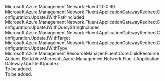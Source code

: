 <Type Name="IUpdate" FullName="Microsoft.Azure.Management.Network.Fluent.ApplicationGatewayRedirectConfiguration.Update.IUpdate">
  <TypeSignature Language="C#" Value="public interface IUpdate : Microsoft.Azure.Management.Network.Fluent.ApplicationGatewayRedirectConfiguration.Update.IWithPathIncluded, Microsoft.Azure.Management.Network.Fluent.ApplicationGatewayRedirectConfiguration.Update.IWithQueryStringIncluded, Microsoft.Azure.Management.Network.Fluent.ApplicationGatewayRedirectConfiguration.Update.IWithTarget, Microsoft.Azure.Management.Network.Fluent.ApplicationGatewayRedirectConfiguration.Update.IWithType, Microsoft.Azure.Management.ResourceManager.Fluent.Core.ChildResourceActions.ISettable&lt;Microsoft.Azure.Management.Network.Fluent.ApplicationGateway.Update.IUpdate&gt;" />
  <TypeSignature Language="ILAsm" Value=".class public interface auto ansi abstract IUpdate implements class Microsoft.Azure.Management.Network.Fluent.ApplicationGatewayRedirectConfiguration.Update.IWithPathIncluded, class Microsoft.Azure.Management.Network.Fluent.ApplicationGatewayRedirectConfiguration.Update.IWithQueryStringIncluded, class Microsoft.Azure.Management.Network.Fluent.ApplicationGatewayRedirectConfiguration.Update.IWithTarget, class Microsoft.Azure.Management.Network.Fluent.ApplicationGatewayRedirectConfiguration.Update.IWithType, class Microsoft.Azure.Management.ResourceManager.Fluent.Core.ChildResourceActions.ISettable`1&lt;class Microsoft.Azure.Management.Network.Fluent.ApplicationGateway.Update.IUpdate&gt;" />
  <TypeSignature Language="DocId" Value="T:Microsoft.Azure.Management.Network.Fluent.ApplicationGatewayRedirectConfiguration.Update.IUpdate" />
  <TypeSignature Language="VB.NET" Value="Public Interface IUpdate&#xA;Implements ISettable(Of IUpdate), IWithPathIncluded, IWithQueryStringIncluded, IWithTarget, IWithType" />
  <TypeSignature Language="F#" Value="type IUpdate = interface&#xA;    interface ISettable&lt;IUpdate&gt;&#xA;    interface IWithTarget&#xA;    interface IWithType&#xA;    interface IWithPathIncluded&#xA;    interface IWithQueryStringIncluded" />
  <AssemblyInfo>
    <AssemblyName>Microsoft.Azure.Management.Network.Fluent</AssemblyName>
    <AssemblyVersion>1.0.0.60</AssemblyVersion>
  </AssemblyInfo>
  <Interfaces>
    <Interface>
      <InterfaceName>Microsoft.Azure.Management.Network.Fluent.ApplicationGatewayRedirectConfiguration.Update.IWithPathIncluded</InterfaceName>
    </Interface>
    <Interface>
      <InterfaceName>Microsoft.Azure.Management.Network.Fluent.ApplicationGatewayRedirectConfiguration.Update.IWithQueryStringIncluded</InterfaceName>
    </Interface>
    <Interface>
      <InterfaceName>Microsoft.Azure.Management.Network.Fluent.ApplicationGatewayRedirectConfiguration.Update.IWithTarget</InterfaceName>
    </Interface>
    <Interface>
      <InterfaceName>Microsoft.Azure.Management.Network.Fluent.ApplicationGatewayRedirectConfiguration.Update.IWithType</InterfaceName>
    </Interface>
    <Interface>
      <InterfaceName>Microsoft.Azure.Management.ResourceManager.Fluent.Core.ChildResourceActions.ISettable&lt;Microsoft.Azure.Management.Network.Fluent.ApplicationGateway.Update.IUpdate&gt;</InterfaceName>
    </Interface>
  </Interfaces>
  <Docs>
    <summary>To be added.</summary>
    <remarks>To be added.</remarks>
  </Docs>
  <Members />
</Type>
